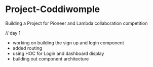 # Project-Coddiwomple
Building a Project for Pioneer and Lambda collaboration competition

// day 1
  - working on building the sign up and login component
  - added routing
  - using HOC for Login and dashboard display
  - building out component architecture
